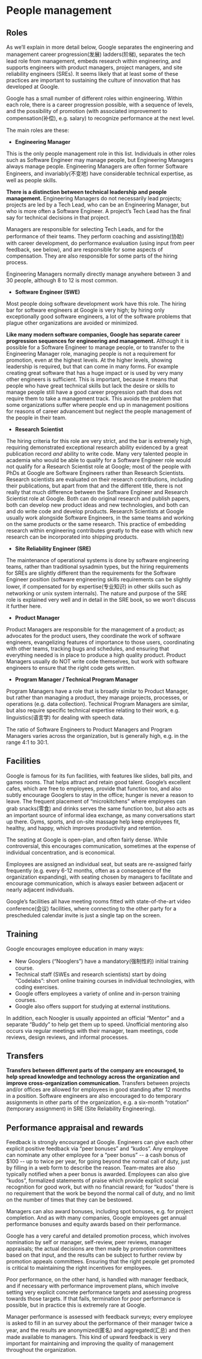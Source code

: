 # People management

## Roles

As we’ll explain in more detail below, Google separates the engineering and management career progression(发展) ladders(阶梯), separates the tech lead role from management, embeds research within engineering, and supports engineers with product managers, project managers, and site reliability engineers (SREs). It seems likely that at least some of these practices are important to sustaining the culture of innovation that has developed at Google.

Google has a small number of different roles within engineering. Within each role, there is a career progression possible, with a sequence of levels, and the possibility of promotion (with associated improvement to compensation(补偿), e.g. salary) to recognize performance at the next level.

The main roles are these:

+ **Engineering Manager**

This is the only people management role in this list. Individuals in other roles such as Software Engineer may manage people, but Engineering Managers always manage people. Engineering Managers are often former Software Engineers, and invariably(不变地) have considerable technical expertise, as well as people skills.

**There is a distinction between technical leadership and people management.** Engineering Managers do not necessarily lead projects; projects are led by a Tech Lead, who can be an Engineering Manager, but who is more often a Software Engineer. A project’s Tech Lead has the final say for technical decisions in that project.

Managers are responsible for selecting Tech Leads, and for the performance of their teams. They perform coaching and assisting(协助) with career development, do performance evaluation (using input from peer feedback, see below), and are responsible for some aspects of compensation. They are also responsible for some parts of the hiring process.

Engineering Managers normally directly manage anywhere between 3 and 30 people, although 8 to 12 is most common.

+ **Software Engineer (SWE)**

Most people doing software development work have this role. The hiring bar for software engineers at Google is very high; by hiring only exceptionally good software engineers, a lot of the software problems that plague other organizations are avoided or minimized.

**Like many modern software companies, Google has separate career progression sequences for engineering and management.** Although it is possible for a Software Engineer to manage people, or to transfer to the Engineering Manager role, managing people is not a requirement for promotion, even at the highest levels. At the higher levels, showing leadership is required, but that can come in many forms. For example creating great software that has a huge impact or is used by very many other engineers is sufficient. This is important, because it means that people who have great technical skills but lack the desire or skills to manage people still have a good career progression path that does not require them to take a management track. This avoids the problem that some organizations suffer where people end up in management positions for reasons of career advancement but neglect the people management of the people in their team.

+ **Research Scientist**

The hiring criteria for this role are very strict, and the bar is extremely high, requiring demonstrated exceptional research ability evidenced by a great publication record *and* ability to write code. Many very talented people in academia who would be able to qualify for a Software Engineer role would not qualify for a Research Scientist role at Google; most of the people with PhDs at Google are Software Engineers rather than Research Scientists. Research scientists are evaluated on their research contributions, including their publications, but apart from that and the different title, there is not really that much difference between the Software Engineer and Research Scientist role at Google. Both can do original research and publish papers, both can develop new product ideas and new technologies, and both can and do write code and develop products. Research Scientists at Google usually work alongside Software Engineers, in the same teams and working on the same products or the same research. This practice of embedding research within engineering contributes greatly to the ease with which new research can be incorporated into shipping products.

+ **Site Reliability Engineer (SRE)**

The maintenance of operational systems is done by software engineering teams, rather than traditional sysadmin types, but the hiring requirements for SREs are slightly different than the requirements for the Software Engineer position (software engineering skills requirements can be slightly lower, if compensated for by expertise(专业知识) in other skills such as networking or unix system internals). The nature and purpose of the SRE role is explained very well and in detail in the SRE book, so we won’t discuss it further here.

+ **Product Manager**

Product Managers are responsible for the management of a product; as advocates for the product users, they coordinate the work of software engineers, evangelizing features of importance to those users, coordinating with other teams, tracking bugs and schedules, and ensuring that everything needed is in place to produce a high quality product. Product Managers usually do NOT write code themselves, but work with software engineers to ensure that the right code gets written.

+ **Program Manager / Technical Program Manager**

Program Managers have a role that is broadly similar to Product Manager, but rather than managing a product, they manage projects, processes, or operations (e.g. data collection). Technical Program Managers are similar, but also require specific technical expertise relating to their work, e.g. linguistics(语言学) for dealing with speech data.

The ratio of Software Engineers to Product Managers and Program Managers varies across the organization, but is generally high, e.g. in the range 4:1 to 30:1.

## Facilities

Google is famous for its fun facilities, with features like slides, ball pits, and games rooms. That helps attract and retain good talent. Google’s excellent cafes, which are free to employees, provide that function too, and also subtly encourage Googlers to stay in the office; hunger is never a reason to leave. The frequent placement of “microkitchens” where employees can grab snacks(零食) and drinks serves the same function too, but also acts as an important source of informal idea exchange, as many conversations start up there. Gyms, sports, and on-site massage help keep employees fit, healthy, and happy, which improves productivity and retention.

The seating at Google is open-plan, and often fairly dense. While controversial, this encourages communication, sometimes at the expense of individual concentration, and is economical.

Employees are assigned an individual seat, but seats are re-assigned fairly frequently (e.g. every 6-12 months, often as a consequence of the organization expanding), with seating chosen by managers to facilitate and encourage communication, which is always easier between adjacent or nearly adjacent individuals.

Google’s facilities all have meeting rooms fitted with state-of-the-art video conference(会议) facilities, where connecting to the other party for a prescheduled calendar invite is just a single tap on the screen.

## Training

Google encourages employee education in many ways:
+ New Googlers (“Nooglers”) have a mandatory(强制性的) initial training course.
+ Technical staff (SWEs and research scientists) start by doing “Codelabs”: short online training courses in individual technologies, with coding exercises.
+ Google offers employees a variety of online and in-person training courses.
+ Google also offers support for studying at external institutions.

In addition, each Noogler is usually appointed an official “Mentor” and a separate “Buddy” to help get them up to speed. Unofficial mentoring also occurs via regular meetings with their manager, team meetings, code reviews, design reviews, and informal processes.

## Transfers

**Transfers between different parts of the company are encouraged, to help spread knowledge and technology across the organization and improve cross-organization communication.** Transfers between projects and/or offices are allowed for employees in good standing after 12 months in a position. Software engineers are also encouraged to do temporary assignments in other parts of the organization, e.g. a six-month “rotation” (temporary assignment) in SRE (Site Reliability Engineering).

## Performance appraisal and rewards

Feedback is strongly encouraged at Google. Engineers can give each other explicit positive feedback via “peer bonuses” and “kudos”. Any employee can nominate any other employee for a “peer bonus” -- a cash bonus of $100 -- up to twice per year, for going beyond the normal call of duty, just by filling in a web form to describe the reason. Team-mates are also typically notified when a peer bonus is awarded. Employees can also give “kudos”, formalized statements of praise which provide explicit social recognition for good work, but with no financial reward; for “kudos” there is no requirement that the work be beyond the normal call of duty, and no limit on the number of times that they can be bestowed.

Managers can also award bonuses, including spot bonuses, e.g. for project completion. And as with many companies, Google employees get annual performance bonuses and equity awards based on their performance.

Google has a very careful and detailed promotion process, which involves nomination by self or manager, self-review, peer reviews, manager appraisals; the actual decisions are then made by promotion committees based on that input, and the results can be subject to further review by promotion appeals committees. Ensuring that the right people get promoted is critical to maintaining the right incentives for employees.

Poor performance, on the other hand, is handled with manager feedback, and if necessary with performance improvement plans, which involve setting very explicit concrete performance targets and assessing progress towards those targets. If that fails, termination for poor performance is possible, but in practice this is extremely rare at Google.

Manager performance is assessed with feedback surveys; every employee is asked to fill in an survey about the performance of their manager twice a year, and the results are anonymized(匿名) and aggregated(汇总) and then made available to managers. This kind of upward feedback is very important for maintaining and improving the quality of management throughout the organization.
